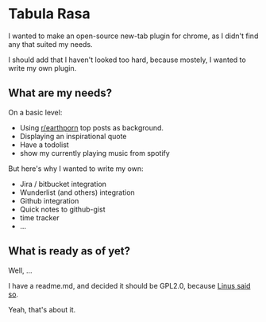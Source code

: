 # Tabula Rasa
I wanted to make an open-source new-tab plugin for chrome, as I didn't find any that suited my needs.

I should add that I haven't looked too hard, because mostely, I wanted to write my own plugin.

## What are my needs?
On a basic level: 

* Using [r/earthporn](https://www.reddit.com/r/EarthPorn/top/) top posts as background.
* Displaying an inspirational quote
* Have a todolist
* show my currently playing music from spotify

But here's why I wanted to write my own:

* Jira / bitbucket integration
* Wunderlist (and others) integration
* Github integration
* Quick notes to github-gist
* time tracker
* ...

## What is ready as of yet?
Well, ...

I have a readme.md, and decided it should be GPL2.0, because [Linus said so](https://www.youtube.com/watch?v=PaKIZ7gJlRU).

Yeah, that's about it.
